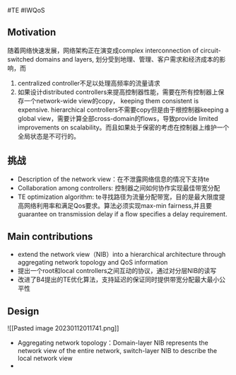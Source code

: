 #TE
#IWQoS
## Motivation
随着网络快速发展，网络架构正在演变成complex interconnection of circuit-switched domains and layers, 划分受到地理、管理、客户需求和经济成本的影响，而
1. centralized controller不足以处理高频率的流量请求
2. 如果设计distributed controllers来提高控制器性能，需要在所有控制器上保存一个network-wide view的copy， keeping them consistent is expensive. hierarchical controllers不需要copy但是由于根控制器keeping a global view，需要计算全部cross-domain的flows，导致provide limited improvements on scalability。而且如果处于保密的考虑在控制器上维护一个全局状态是不可行的。

## 挑战
- Description of the network view：在不泄露网络信息的情况下支持te
- Collaboration among controllers: 控制器之间如何协作实现最佳带宽分配
- TE optimization algorithm: te寻找路径为流量分配带宽，目的是最大限度提高网络利用率和满足Qos要求。算法必须实现max-min fairness,并且要guarantee on transmission delay if a ﬂow speciﬁes a delay requirement.

## Main contributions
- extend the network view（NIB）into a hierarchical architecture through aggregating network topology and QoS information
- 提出一个root和local controllers之间互动的协议，通过对分层NIB的读写
- 改进了B4提出的TE优化算法，支持延迟的保证同时提供带宽分配最大最小公平性

## Design
![[Pasted image 20230112011741.png]]
- Aggregating network topology：Domain-layer NIB represents the network view of the entire network, switch-layer NIB to describe the local network view
- 
